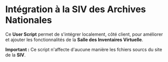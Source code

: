 # Intégration à la SIV des Archives Nationales

Ce **User Script** permet de s'intégrer localement, côté client,
pour améliorer et ajouter les fonctionnalités de la **Salle des Inventaires Virtuelle**.

**Important :** Ce script n'affecte d'aucune manière les fchiers sourcs du
site de la **SIV**.





